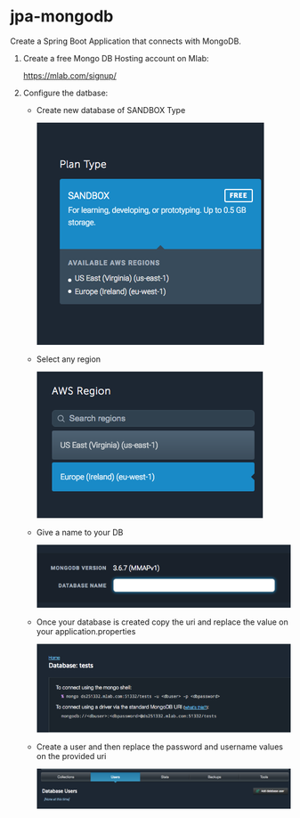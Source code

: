 # jpa-mongodb
Create a Spring Boot Application that connects with MongoDB.


1. Create a free Mongo DB Hosting account on Mlab:

    https://mlab.com/signup/
    
2. Configure the datbase:

    * Create new database of SANDBOX Type
    
        ![](img/step-1.png)
    
    * Select any region
    
        ![](img/step-2.png)

    * Give a name to your DB
    
        ![](img/step-3.png)
        
    * Once your database is created copy the uri and replace the value on your application.properties
    
        ![](img/step-4.png)
        
    * Create a user and then replace the password and username values on the provided uri
    
        ![](img/step-5.png)
                    